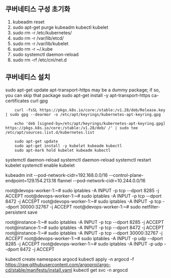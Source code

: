 ## 쿠버네티스 구성 초기화
1. kubeadm reset
2. sudo apt-get purge kubeadm kubectl kubelet
3. sudo rm -r /etc/kubernetes/
4. sudo rm -r /var/lib/etcd/
5. sudo rm -r /var/lib/kubelet
6. sudo rm -r ~/.kube
7. sudo systemctl daemon-reload
8. sudo rm -rf /etc/cni/net.d

## 쿠버네티스 설치
sudo apt-get update
apt-transport-https may be a dummy package; if so, you can skip that package
sudo apt-get install -y apt-transport-https ca-certificates curl gpg
```shell
    curl -fsSL https://pkgs.k8s.io/core:/stable:/v1.28/deb/Release.key | sudo gpg --dearmor -o /etc/apt/keyrings/kubernetes-apt-keyring.gpg
   ```

```shell
    echo 'deb [signed-by=/etc/apt/keyrings/kubernetes-apt-keyring.gpg] https://pkgs.k8s.io/core:/stable:/v1.28/deb/ /' | sudo tee /etc/apt/sources.list.d/kubernetes.list
   ```
```shell
    sudo apt-get update
    sudo apt-get install -y kubelet kubeadm kubectl
    sudo apt-mark hold kubelet kubeadm kubectl
   ```

systemctl daemon-reload
systemctl daemon-reload
systemctl restart kubelet
systemctl enable kubelet

kubeadm init --pod-network-cidr=192.168.0.0/16 --control-plane-endpoint=129.154.213.18
flannel --pod-network-cidr=10.244.0.0/16


root@devops-worker-1:~# sudo iptables -A INPUT -p tcp --dport 8285 -j ACCEPT
root@devops-worker-1:~# sudo iptables -A INPUT -p tcp --dport 8472 -j ACCEPT
root@devops-worker-1:~# sudo iptables -A INPUT -p tcp --dport 30000:32767 -j ACCEPT
root@devops-worker-1:~# sudo netfilter-persistent save

root@instance-1:~# sudo iptables -A INPUT -p tcp --dport 8285 -j ACCEPT
root@instance-1:~# sudo iptables -A INPUT -p tcp --dport 8472 -j ACCEPT
root@instance-1:~# sudo iptables -A INPUT -p tcp --dport 30000:32767 -j ACCEPT
root@devops-worker-1:~# sudo iptables -A INPUT -p udp --dport 8285 -j ACCEPT
root@devops-worker-1:~# sudo iptables -A INPUT -p udp --dport 8472 -j ACCEPT

kubectl create namespace argocd kubectl apply -n argocd -f https://raw.githubusercontent.com/argoproj/argo-cd/stable/manifests/install.yaml
kubectl get svc -n argocd
